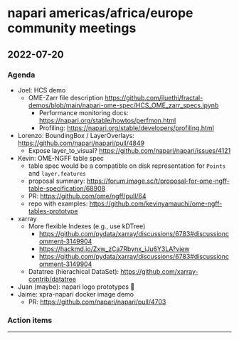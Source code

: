 # napari americas/africa/europe community meetings

## 2022-07-20


### Agenda

- Joel: HCS demo
    - OME-Zarr file description https://github.com/jluethi/fractal-demos/blob/main/napari-ome-spec/HCS_OME_zarr_specs.ipynb
        - Performance monitoring docs: https://napari.org/stable/howtos/perfmon.html
        - Profiling: https://napari.org/stable/developers/profiling.html
- Lorenzo: BoundingBox / LayerOverlays: https://github.com/napari/napari/pull/4849
    - Expose layer_to_visual? https://github.com/napari/napari/issues/4121
- Kevin: OME-NGFF table spec
    - table spec would be a compatible on disk representation for `Points` and `layer.features`
    - proposal summary: https://forum.image.sc/t/proposal-for-ome-ngff-table-specification/68908
    - PR: https://github.com/ome/ngff/pull/64
    - repo with examples: https://github.com/kevinyamauchi/ome-ngff-tables-prototype
- xarray
    - More flexible Indexes (e.g., use kDTree)
        - https://github.com/pydata/xarray/discussions/6783#discussioncomment-3149904
        - https://hackmd.io/Zxw_zCa7Rbynx_iJu6Y3LA?view
        - https://github.com/pydata/xarray/discussions/6783#discussioncomment-3149904
    - Datatree (hierachical DataSet): https://github.com/xarray-contrib/datatree
- Juan (maybe): napari logo prototypes 😬
- Jaime: xpra-napari docker image demo
    - PR: https://github.com/napari/napari/pull/4703



### Action items

------
